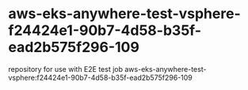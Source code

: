 # aws-eks-anywhere-test-vsphere-f24424e1-90b7-4d58-b35f-ead2b575f296-109
repository for use with E2E test job aws-eks-anywhere-test-vsphere:f24424e1-90b7-4d58-b35f-ead2b575f296-109
